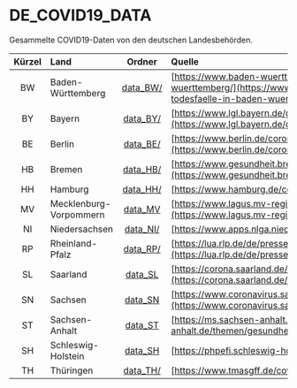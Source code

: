 # DE_COVID19_DATA

Gesammelte COVID19-Daten von den deutschen Landesbehörden.

| Kürzel      | Land                   | Ordner               | Quelle |
| :-:         | :--                    | :-:                  | :--    |
| BW          | Baden-Württemberg      | [data_BW/](data_BW/) | [https://www.baden-wuerttemberg.de/de/service/presse/pressemitteilung/pid/infektionen-und-todesfaelle-in-baden-wuerttemberg/](https://www.baden-wuerttemberg.de/de/service/presse/pressemitteilung/pid/infektionen-und-todesfaelle-in-baden-wuerttemberg/) |
| BY          | Bayern                 | [data_BY/](data_BY/) | [https://www.lgl.bayern.de/gesundheit/infektionsschutz/infektionskrankheiten_a_z/coronavirus/karte_coronavirus/index.htm](https://www.lgl.bayern.de/gesundheit/infektionsschutz/infektionskrankheiten_a_z/coronavirus/karte_coronavirus/index.htm) |
| BE          | Berlin                 | [data_BE/](data_BE/) | [https://www.berlin.de/corona/lagebericht/desktop/corona.html#fallzahlen](https://www.berlin.de/corona/lagebericht/desktop/corona.html#fallzahlen) |
| HB          | Bremen                 | [data_HB/](data_HB/) | [https://www.gesundheit.bremen.de/service/aktuelles_aus_dem_ressort/pressemitteilungen-32660](https://www.gesundheit.bremen.de/service/aktuelles_aus_dem_ressort/pressemitteilungen-32660) |
| HH          | Hamburg                | [data_HH/](data_HH/) | [https://www.hamburg.de/corona-zahlen/](https://www.hamburg.de/corona-zahlen/) |
| MV          | Mecklenburg-Vorpommern | [data_MV](data_MV) | [https://www.lagus.mv-regierung.de/Gesundheit/InfektionsschutzPraevention/Daten-Corona-Pandemie](https://www.lagus.mv-regierung.de/Gesundheit/InfektionsschutzPraevention/Daten-Corona-Pandemie)
| NI          | Niedersachsen          | [data_NI/](data_NI/) | [https://www.apps.nlga.niedersachsen.de/corona/iframe.php](https://www.apps.nlga.niedersachsen.de/corona/iframe.php) |
| RP          | Rheinland-Pfalz        | [data_RP/](data_RP/) | [https://lua.rlp.de/de/presse/detail/news/News/detail/coronavirus-sars-cov-2-aktuelle-fallzahlen-fuer-rheinland-pfalz/](https://lua.rlp.de/de/presse/detail/news/News/detail/coronavirus-sars-cov-2-aktuelle-fallzahlen-fuer-rheinland-pfalz/) |
| SL          | Saarland               | [data_SL](data_SL)   | [https://corona.saarland.de/DE/service/chronologie-corona/chronologie-corona_node.html](https://corona.saarland.de/DE/service/chronologie-corona/chronologie-corona_node.html)
| SN          | Sachsen                | [data_SN](data_SN)   | [https://www.coronavirus.sachsen.de/infektionsfaelle-in-sachsen-4151.html](https://www.coronavirus.sachsen.de/infektionsfaelle-in-sachsen-4151.html)
| ST          | Sachsen-Anhalt         | [data_ST](data_ST)   | [https://ms.sachsen-anhalt.de/themen/gesundheit/aktuell/coronavirus/](https://ms.sachsen-anhalt.de/themen/gesundheit/aktuell/coronavirus/)
| SH          | Schleswig-Holstein     | [data_SH](data_SH/)  | [https://phpefi.schleswig-holstein.de/corona/](https://phpefi.schleswig-holstein.de/corona/)
| TH          | Thüringen              | [data_TH/](data_TH/) | [https://www.tmasgff.de/covid-19/fallzahlen](https://www.tmasgff.de/covid-19/fallzahlen) |
